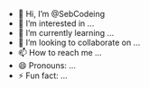 - 👋 Hi, I’m @SebCodeing
- 👀 I’m interested in ...
- 🌱 I’m currently learning ...
- 💞️ I’m looking to collaborate on ...
- 📫 How to reach me ...
- 😄 Pronouns: ...
- ⚡ Fun fact: ...

<!---
SebCodeing/SebCodeing is a ✨ special ✨ repository because its `README.md` (this file) appears on your GitHub profile.
You can click the Preview link to take a look at your changes.
--->
